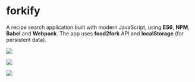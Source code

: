 # forkify
A recipe search application built with modern JavaScript, using **ES6**, **NPM**, **Babel** and **Webpack**.
The app uses **food2fork** API and **localStorage** (for persistent data).

![](https://i.imgur.com/Q0ADIlD.gifv)

![](https://i.imgur.com/FSx27Q5.png)

![](https://i.imgur.com/CkTrWUa.png)
